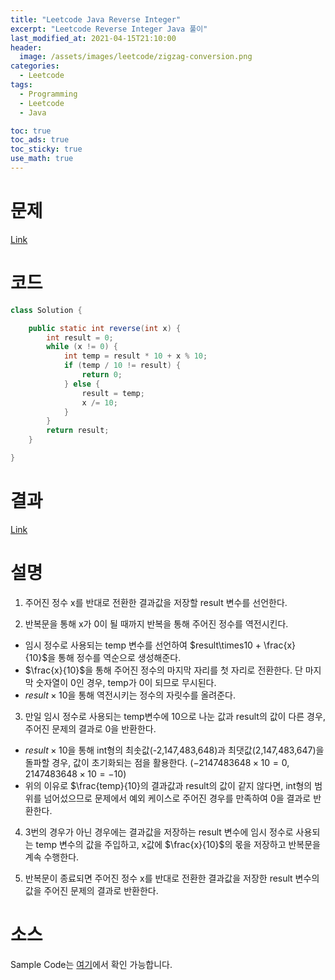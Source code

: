 ```yaml
---
title: "Leetcode Java Reverse Integer"
excerpt: "Leetcode Reverse Integer Java 풀이"
last_modified_at: 2021-04-15T21:10:00
header:
  image: /assets/images/leetcode/zigzag-conversion.png
categories:
  - Leetcode
tags:
  - Programming
  - Leetcode
  - Java

toc: true
toc_ads: true
toc_sticky: true
use_math: true
---
```

# 문제
[Link](https://leetcode.com/problems/zigzag-conversion/)

# 코드
```java
class Solution {

	public static int reverse(int x) {
		int result = 0;
		while (x != 0) {
			int temp = result * 10 + x % 10;
			if (temp / 10 != result) {
				return 0;
			} else {
				result = temp;
				x /= 10;
			}
		}
		return result;
	}

}
```

# 결과
[Link](https://leetcode.com/submissions/detail/480942023/)

# 설명
1. 주어진 정수 x를 반대로 전환한 결과값을 저장할 result 변수를 선언한다.

2. 반복문을 통해 x가 0이 될 때까지 반복을 통해 주어진 정수를 역전시킨다.
  - 임시 정수로 사용되는 temp 변수를 선언하여 $result\times10 + \frac{x}{10}$을 통해 정수를 역순으로 생성해준다.
  - $\frac{x}{10}$을 통해 주어진 정수의 마지막 자리를 첫 자리로 전환한다. 단 마지막 숫자열이 0인 경우, temp가 0이 되므로 무시된다.
  - $result\times10$을 통해 역전시키는 정수의 자릿수를 올려준다.

3. 만일 임시 정수로 사용되는 temp변수에 10으로 나눈 값과 result의 값이 다른 경우, 주어진 문제의 결과로 0을 반환한다.
  - $result\times10$을 통해 int형의 최솟값(-2,147,483,648)과 최댓값(2,147,483,647)을 돌파할 경우, 값이 초기화되는 점을 활용한다. ($-2147483648\times10{=}0$, $2147483648\times10{=}-10$)
  - 위의 이유로 $\frac{temp}{10}의 결과값과 result의 값이 같지 않다면, int형의 범위를 넘어섰으므로 문제에서 예외 케이스로 주어진 경우를 만족하여 0을 결과로 반환한다.

4. 3번의 경우가 아닌 경우에는 결과값을 저장하는 result 변수에 임시 정수로 사용되는 temp 변수의 값을 주입하고, x값에 $\frac{x}{10}$의 몫을 저장하고 반복문을 계속 수행한다.

5. 반복문이 종료되면 주어진 정수 x를 반대로 전환한 결과값을 저장한 result 변수의 값을 주어진 문제의 결과로 반환한다.
  

# 소스
Sample Code는 [여기](https://github.com/GracefulSoul/leetcode/blob/master/src/main/java/gracefulsoul/problems/ReverseInteger.java)에서 확인 가능합니다.